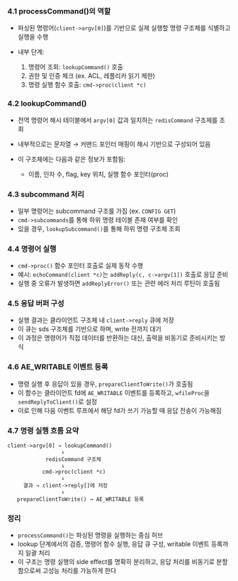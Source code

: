 <h3 id="41-processcommand의-역할">4.1 processCommand()의 역할</h3>
<ul>
<li><p>파싱된 명령어(<code>client-&gt;argv[0]</code>)를 기반으로 실제 실행할 명령 구조체를 식별하고 실행을 수행</p>
</li>
<li><p>내부 단계:</p>
<ol>
<li>명령어 조회: <code>lookupCommand()</code> 호출</li>
<li>권한 및 인증 체크 (ex. ACL, 레플리카 읽기 제한)</li>
<li>명령 실행 함수 호출: <code>cmd-&gt;proc(client *c)</code></li>
</ol>
</li>
</ul>
<h3 id="42-lookupcommand">4.2 lookupCommand()</h3>
<ul>
<li><p>전역 명령어 해시 테이블에서 <code>argv[0]</code> 값과 일치하는 <code>redisCommand</code> 구조체를 조회</p>
</li>
<li><p>내부적으로는 문자열 → 커맨드 포인터 매핑이 해시 기반으로 구성되어 있음</p>
</li>
<li><p>이 구조체에는 다음과 같은 정보가 포함됨:</p>
<ul>
<li>이름, 인자 수, flag, key 위치, 실행 함수 포인터(proc)</li>
</ul>
</li>
</ul>
<h3 id="43-subcommand-처리">4.3 subcommand 처리</h3>
<ul>
<li>일부 명령어는 subcommand 구조를 가짐 (ex. <code>CONFIG GET</code>)</li>
<li><code>cmd-&gt;subcommands</code>를 통해 하위 명령 테이블 존재 여부를 확인</li>
<li>있을 경우, <code>lookupSubcommand()</code>를 통해 하위 명령 구조체 조회</li>
</ul>
<h3 id="44-명령어-실행">4.4 명령어 실행</h3>
<ul>
<li><code>cmd-&gt;proc()</code> 함수 포인터 호출로 실제 동작 수행</li>
<li>예시: <code>echoCommand(client *c)</code>는 <code>addReply(c, c-&gt;argv[1])</code> 호출로 응답 준비</li>
<li>실행 중 오류가 발생하면 <code>addReplyError()</code> 또는 관련 에러 처리 루틴이 호출됨</li>
</ul>
<h3 id="45-응답-버퍼-구성">4.5 응답 버퍼 구성</h3>
<ul>
<li>실행 결과는 클라이언트 구조체 내 <code>client-&gt;reply</code> 큐에 저장</li>
<li>이 큐는 sds 구조체를 기반으로 하며, write 전까지 대기</li>
<li>이 과정은 명령어가 직접 데이터를 반환하는 대신, 출력을 비동기로 준비시키는 방식</li>
</ul>
<h3 id="46-ae_writable-이벤트-등록">4.6 AE_WRITABLE 이벤트 등록</h3>
<ul>
<li>명령 실행 후 응답이 있을 경우, <code>prepareClientToWrite()</code>가 호출됨</li>
<li>이 함수는 클라이언트 fd에 <code>AE_WRITABLE</code> 이벤트를 등록하고, <code>wfileProc</code>을 <code>sendReplyToClient()</code>로 설정</li>
<li>이로 인해 다음 이벤트 루프에서 해당 fd가 쓰기 가능할 때 응답 전송이 가능해짐</li>
</ul>
<h3 id="47-명령-실행-흐름-요약">4.7 명령 실행 흐름 요약</h3>
<pre><code class="language-text">client-&gt;argv[0] → lookupCommand()
                 ↓
            redisCommand 구조체
                 ↓
           cmd-&gt;proc(client *c)
                 ↓
     결과 → client-&gt;reply[]에 저장
                 ↓
   prepareClientToWrite() → AE_WRITABLE 등록</code></pre>
<h3 id="정리">정리</h3>
<ul>
<li><code>processCommand()</code>는 파싱된 명령을 실행하는 중심 허브</li>
<li>lookup 단계에서의 검증, 명령어 함수 실행, 응답 큐 구성, writable 이벤트 등록까지 일괄 처리</li>
<li>이 구조는 명령 실행의 side effect를 명확히 분리하고, 응답 처리를 비동기로 분할함으로써 고성능 처리를 가능하게 한다</li>
</ul>